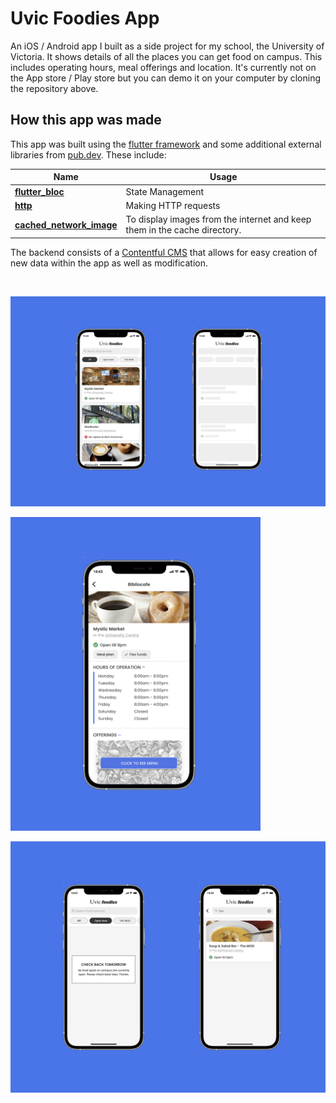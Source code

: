 # Uvic Foodies App

An iOS / Android app I built as a side project for my school, the University of Victoria. It shows details of all the places you can get food on campus. This includes operating hours, meal offerings and location. 
It's currently not on the App store / Play store but you can demo it on your computer by cloning the repository above. 

## How this app was made

This app was built using the [flutter framework](https://flutter.dev/docs) and some additional external libraries from [pub.dev](https://pub.dev).
These include:

| Name                                                    | Usage                                               |
| ------------------------------------------------------- | --------------------------------------------------- |
| [**flutter_bloc**](https://pub.dev/packages/flutter_bloc)       | State Management                                    |
| [**http**](https://pub.dev/packages/http)      | Making HTTP requests       |
| [**cached_network_image**](https://pub.dev/packages/cached_network_image)       | To display images from the internet and keep them in the cache directory.                                 |

The backend consists of a [Contentful CMS](https://www.contentful.com) that allows for easy creation of new data within the app as well as modification.

<br>

<p float="left">
    <img src="https://raw.githubusercontent.com/josh-umahi/josh-umahi/master/.github/images/uvic_foodies_1.png" alt="Screenshot of app" width="600">
</p>

<p float="left">
    <img src="https://raw.githubusercontent.com/josh-umahi/josh-umahi/master/.github/images/uvic_foodies_3.png" alt="Screenshot of app" width="400">
</p>

<p float="left">
    <img src="https://raw.githubusercontent.com/josh-umahi/josh-umahi/master/.github/images/uvic_foodies_2.png" alt="Screenshot of app" width="600">
</p>